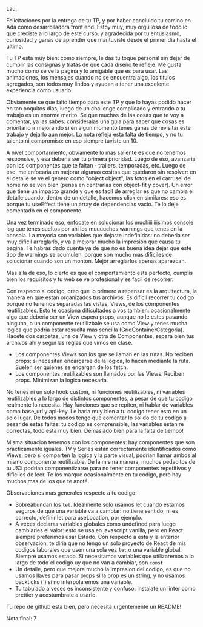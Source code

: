 Lau, 

Felicitaciones por la entrega de tu TP, y por haber concluido tu camino en Ada como desarrolladora front end. Estoy muy, muy orgullosa de todo lo que creciste a lo largo de este curso, y agradecida por tu entusiasmo, curiosidad y ganas de aprender que mantuviste desde el primer dia hasta el ultimo. 

Tu TP esta muy bien: como siempre, le das tu toque personal sin dejar de cumplir las consignas y tratas de que cada diseño te refleje. Me gusta mucho como se ve la pagina y lo amigable que es para usar. Las animaciones, los mensajes cuando no se encuentra algo, los titulos agregados, son todos muy lindos y ayudan a tener una excelente experiencia como usuario. 

Obviamente se que falto tiempo para este TP y que lo hayas podido hacer en tan poquitos dias, luego de un challenge complicado y entrando a tu trabajo es un enorme merito. Se que muchas de las cosas que te voy a comentar, ya las sabes: consideralas una guia para saber que cosas es prioritario ir mejorando si en algun momento tenes ganas de revisitar este trabajo y dejarlo aun mejor. La nota refleja esta falta de tiempo, y no tu talento ni compromiso: en eso siempre tuviste un 10. 

A nivel comportamiento, obviamente lo mas saliente es que no tenemos responsive, y esa deberia ser tu primera prioridad. Luego de eso, avanzaria con los componentes que te faltan - trailers, temporadas, etc. 
Luego de eso, me enfocaria en mejorar algunas cositas que quedaron sin resolver: en el detalle se ve el genero como "object object", las fotos en el carrusel del home no se ven bien (pensa en centrarlas con object-fit y cover). Un error que tiene un impacto grande y que es facil de arreglar es que no cambia el detalle cuando, dentro de un detalle, hacemos click en similares: eso es porque tu useEffect tiene un array de dependencias vacio. Te lo deje comentado en el componente. 

Una vez terminado eso, enfocate en solucionar los muchiiiiiiisimos console log que tenes sueltos por ahi los muuuuchos warnings que tenes en la consola. La mayoria son variables que dejaste indefinidas: no deberia ser muy dificil arreglarlo, y va a mejorar mucho la impresion que causa tu pagina. Te habras dado cuenta ya de que no es buena idea dejar que este tipo de warnings se acumulen, porque son mucho mas dificiles de solucionar cuando son un monton. Mejor arreglarlos apenas aparezcan. 

Mas alla de eso, lo cierto es que el comportamiento esta perfecto, cumplis bien los requisitos y tu web se ve profesional y es facil de recorrer. 

Con respecto al codigo, creo que lo primero a repensar es la arquitectura, la manera en que estan organizados tus archivos. Es dificil recorrer tu codigo porque no tenemos separadas las vistas, Views, de los componentes reutilizables. Esto te ocasiona dificultades a vos tambien: ocasionalmente algo que deberia ser un View espera props, aunque no le estes pasando ninguna, o un componente reutilizbale se usa como View y tenes mucha logica que podria estar resuelta mas sencilla (GridContainerCategoria). Hacete dos carpetas, una de View y otra de Componentes, separa bien tus archivos ahi y segui las reglas que vimos en clase. 
- Los componentes Views son los que se llaman en las rutas. No reciben props: si necesitan encargarse de la logica, lo hacen mediante la ruta. Suelen ser quienes se encargan de los fetch. 
- Los componentes reutilizables son llamados por las Views. Reciben props. Minimizan la logica necesaria.  

No tenes ni un solo hook custom, ni funciones reutilizables, ni variables reutilizables a lo largo de distintos componentes, a pesar de que tu codigo realmente lo necesita. Hay funciones que se repiten, ni hablar de variables como base_url y api-key. Le haria muy bien a tu codigo tener esto en un solo lugar. De todos modos tengo que comentar lo solido de tu codigo a pesar de estas faltas: tu codigo es comprensible, las variables estan re correctas, todo esta muy bien. Demasiado bien para la falta de tiempo!

Misma situacion tenemos con los componentes: hay componentes que son practicamente iguales. TV y Series estan correctamente identificados como Views, pero si comparten la logica y la parte visual, podrian llamar ambos al mismo componente reutilizable. De la misma manera, muchos pedacitos de tu JSX podrian componentizarse para no tener componentes repetitivos y dificiles de leer. Te los marque ocasionalmente en tu codigo, pero hay muchos mas de los que te anoté. 

Observaciones mas generales respecto a tu codigo:
- Sobreabundan los `let`. Idealmente solo usamos let cuando estamos seguros de que una variable va a cambiar: no tiene sentido, ni es correcto, definir let para useLocation, por ejemplo. 
- A veces declaras variables globales como undefined para luego cambiarles el valor: esto se usa en javascript vanilla, pero en React siempre preferimos usar Estado. Con respecto a esta y la anterior observacion, te diria que no tengo un solo proyecto de React de mis codigos laborales que usen una sola vez `let` o una variable global. Siempre usamos estado. Si necesitamos variables que utilizaremos a lo largo de todo el codigo uy que no van a cambiar, son `const`. 
- Un detalle, pero que mejora mucho la impresion del codigo, es que no usamos llaves para pasar props si la prop es un string, y no usamos backticks (`) si no interpolaremos una variable. 
- Tu tabulado a veces es inconsistente y confuso: instalate un linter como prettier y acostumbrate a usarlo. 

Tu repo de github esta bien, pero necesita urgentemente un README! 

Nota final: 7
